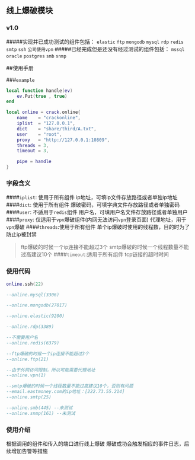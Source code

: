 ## 线上爆破模块
### v1.0
#####实现并已成功测试的组件包括：
`elastic`
`ftp`
`mongodb`
`mysql`
`rdp`
`redis`
`smtp`
`ssh`
`公司使用vpn`
#####已经完成但是还没有经过测试的组件包括：
`mssql`
`oracle`
`postgres`
`smb`
`snmp`

##使用手册

###`example`
```lua
local function handle(ev)
    ev.Put(true , true)
end

local online = crack.online{
    name    = "crackonline",
    iplist  = "127.0.0.1",
    dict    = "share/third/A.txt",
    user    = "root",
    proxy   = "http://127.0.0.1:10809",
    threads = 3,
    timeout = 3,

    pipe = handle
}
```
### 字段含义
####`iplist`: 使用于所有组件
ip地址，可填ip文件存放路径或者单独ip地址
####`dict`: 使用于所有组件
爆破密码，可填字典文件存放路径或者单独密码
####`user`: 不适用于`redis`组件
用户名，可填用户名文件存放路径或者单独用户
####`proxy`: 仅适用于`vpn`爆破组件(内网无法访问`vpn`登录页面)
代理地址，用于`vpn`爆破
####`threads`:使用于所有组件
单个ip爆破时使用的线程数，目的时为了防止ip被封禁
>ftp爆破的时候一个ip连接不能超过3个
>smtp爆破的时候一个线程数量不能过高建议10个
####`timeout`:适用于所有组件
tcp链接的超时时间

### 使用代码

```lua
online.ssh(22)

--online.mysql(3306)

--online.mongodb(27017)

--online.elastic(9200)

--online.rdp(3389)

--不需要用户名
--online.redis(6379)

--ftp爆破的时候一个ip连接不能超过3个
--online.ftp(21)

--由于外网访问限制，所以可能需要代理地址
--online.vpn(1)

--smtp爆破的时候一个线程数量不能过高建议10个，否则有问题
--email.eastmoney.com的ip地址：[222.73.55.214]
--online.smtp(25)

--online.smb(445) --未测试
--online.snmp(161) --未测试
```
### 使用介绍
根据调用的组件和传入的端口进行线上爆破
爆破成功会触发相应的事件日志，后续增加告警等措施
